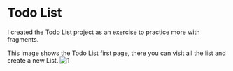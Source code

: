 # Todo List
I created the Todo List project as an exercise to practice more with fragments.

This image shows the Todo List first page, there you can visit all the list and create a new List.
<img>![1](https://user-images.githubusercontent.com/97099388/215567405-87248ac5-787e-4565-932f-c56fbd490b11.png)
